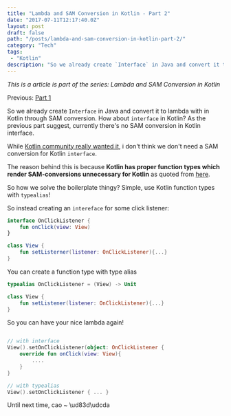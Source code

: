 ```yaml
---
title: "Lambda and SAM Conversion in Kotlin - Part 2"
date: "2017-07-11T12:17:40.0Z"
layout: post
draft: false
path: "/posts/lambda-and-sam-conversion-in-kotlin-part-2/"
category: "Tech"
tags:
 - "Kotlin"
description: "So we already create `Interface` in Java and convert it to lambda with in Kotlin through SAM conversion. How about `interface` in Kotlin? As the previous part suggest, currently there's no SAM conversion in Kotlin interface."
---
```


*This is a article is part of the series: Lambda and SAM Conversion in Kotlin*

Previous: [Part 1]()

So we already create `Interface` in Java and convert it to lambda with in Kotlin through SAM conversion. How about `interface` in Kotlin? As the previous part suggest, currently there's no SAM conversion in Kotlin interface.

While [Kotlin community really wanted it](https://blog.jetbrains.com/kotlin/2017/06/kotlin-future-features-survey-results/), i don't think we don't need a SAM conversion for Kotlin `interface`.

 The reason behind this is because **Kotlin has proper function types which render SAM-conversions unnecessary for Kotlin** as quoted from [here](https://discuss.kotlinlang.org/t/kotlin-sam-traits-as-lambda-functions/279). 

So how we solve the boilerplate thingy? 
Simple, use Kotlin function types with `typealias`! 

So instead creating an `intereface` for some click listener:

```kotlin
interface OnClickListener {
    fun onClick(view: View)
}

class View {
    fun setListerner(listener: OnClickListener){...}
}
```

You can create a function type with type alias

```kotlin
typealias OnClickListener = (View) -> Unit

class View {
    fun setListener(listener: OnClickListener){...}
}
```

So you can have your nice lambda again!

```kotlin

// with interface 
View().setOnClickListener(object: OnClickListener {
    override fun onClick(view: View){
        ....
    }
}

// with typealias
View().setOnClickListener { ... } 

```

Until next time, cao ~ \ud83d\udcda